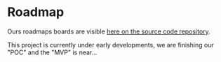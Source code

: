 
# Roadmap

Ours roadmaps boards are visible [here on the source code repository](https://gitlab.com/multi-coop/datami/-/boards/4736577).

This project is currently under early developments, we are finishing our "POC" and the "MVP" is near...
